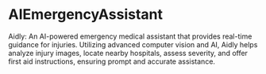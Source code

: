 # AIEmergencyAssistant
Aidly: An AI-powered emergency medical assistant that provides real-time guidance for injuries. Utilizing advanced computer vision and AI, Aidly helps analyze injury images, locate nearby hospitals, assess severity, and offer first aid instructions, ensuring prompt and accurate assistance.
